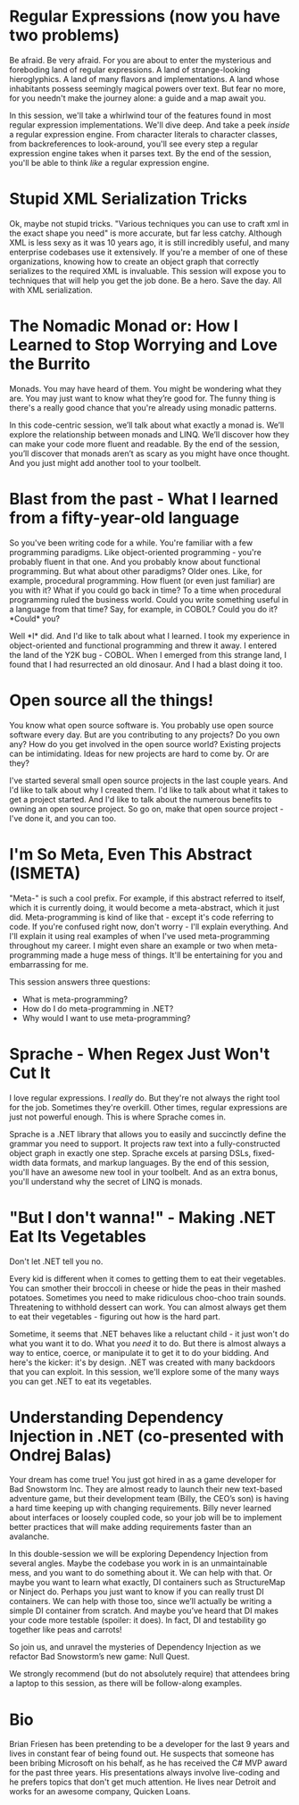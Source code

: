 Regular Expressions (now you have two problems)
=================================================

Be afraid. Be very afraid. For you are about to enter the mysterious and foreboding land of regular expressions. A land of strange-looking hieroglyphics. A land of many flavors and implementations. A land whose inhabitants possess seemingly magical powers over text. But fear no more, for you needn't make the journey alone: a guide and a map await you.

In this session, we'll take a whirlwind tour of the features found in most regular expression implementations. We'll dive deep. And take a peek *inside* a regular expression engine. From character literals to character classes, from backreferences to look-around, you'll see every step a regular expression engine takes when it parses text. By the end of the session, you'll be able to think *like* a regular expression engine.

Stupid XML Serialization Tricks
===============================

Ok, maybe not stupid tricks. "Various techniques you can use to craft xml in the exact shape you need" is more accurate, but far less catchy. Although XML is less sexy as it was 10 years ago, it is still incredibly useful, and many enterprise codebases use it extensively. If you're a member of one of these organizations, knowing how to create an object graph that correctly serializes to the required XML is invaluable. This session will expose you to techniques that will help you get the job done. Be a hero. Save the day. All with XML serialization.

The Nomadic Monad or: How I Learned to Stop Worrying and Love the Burrito
=========================================================================

Monads. You may have heard of them. You might be wondering what they are. You may just want to know what they’re good for. The funny thing is there's a really good chance that you're already using monadic patterns.

In this code-centric session, we’ll talk about what exactly a monad is. We’ll explore the relationship between monads and LINQ. We’ll discover how they can make your code more fluent and readable. By the end of the session, you’ll discover that monads aren’t as scary as you might have once thought. And you just might add another tool to your toolbelt.

Blast from the past - What I learned from a fifty-year-old language
=========================================================================

So you've been writing code for a while. You're familiar with a few programming paradigms. Like object-oriented programming - you're probably fluent in that one. And you probably know about functional programming. But what about other paradigms? Older ones. Like, for example, procedural programming. How fluent (or even just familiar) are you with it? What if you could go back in time? To a time when procedural programming ruled the business world. Could you write something useful in a language from that time? Say, for example, in COBOL? Could you do it? \*Could\* you?

Well \*I\* did. And I'd like to talk about what I learned. I took my experience in object-oriented and functional programming and threw it away. I entered the land of the Y2K bug - COBOL. When I emerged from this strange land, I found that I had resurrected an old dinosaur. And I had a blast doing it too.

Open source all the things!
===========================

You know what open source software is. You probably use open source software every day. But are you contributing to any projects? Do you own any? How do you get involved in the open source world? Existing projects can be intimidating. Ideas for new projects are hard to come by. Or are they?

I've started several small open source projects in the last couple years. And I'd like to talk about why I created them. I'd like to talk about what it takes to get a project started. And I'd like to talk about the numerous benefits to owning an open source project. So go on, make that open source project - I've done it, and you can too.

I'm So Meta, Even This Abstract (ISMETA)
========================================
"Meta-" is such a cool prefix. For example, if this abstract referred to itself, which it is currently doing, it would become a meta-abstract, which it just did. Meta-programming is kind of like that - except it's code referring to code. If you're confused right now, don't worry - I'll explain everything. And I'll explain it using real examples of when I've used meta-programming throughout my career. I might even share an example or two when meta-programming made a huge mess of things. It'll be entertaining for you and embarrassing for me.

This session answers three questions:
 - What is meta-programming?
 - How do I do meta-programming in .NET?
 - Why would I want to use meta-programming?

Sprache - When Regex Just Won't Cut It
======================================

I love regular expressions. I *really* do. But they're not always the right tool for the job. Sometimes they're overkill. Other times, regular expressions are just not powerful enough. This is where Sprache comes in.

Sprache is a .NET library that allows you to easily and succinctly define the grammar you need to support. It projects raw text into a fully-constructed object graph in exactly one step. Sprache excels at parsing DSLs, fixed-width data formats, and markup languages. By the end of this session, you'll have an awesome new tool in your toolbelt. And as an extra bonus, you'll understand why the secret of LINQ is monads.

"But I don't wanna!" - Making .NET Eat Its Vegetables
=====================================================

Don't let .NET tell you no.

Every kid is different when it comes to getting them to eat their vegetables. You can smother their broccoli in cheese or hide the peas in their mashed potatoes. Sometimes you need to make ridiculous choo-choo train sounds. Threatening to withhold dessert can work. You can almost always get them to eat their vegetables - figuring out how is the hard part.

Sometime, it seems that .NET behaves like a reluctant child - it just won't do what you want it to do. What you *need* it to do. But there is almost always a way to entice, coerce, or manipulate it to get it to do your bidding. And here's the kicker: it's by design. .NET was created with many backdoors that you can exploit. In this session, we'll explore some of the many ways you can get .NET to eat its vegetables.

Understanding Dependency Injection in .NET (co-presented with Ondrej Balas)
==========================================

Your dream has come true! You just got hired in as a game developer for Bad Snowstorm Inc. They are almost ready to launch their new text-based adventure game, but their development team (Billy, the CEO’s son) is having a hard time keeping up with changing requirements. Billy never learned about interfaces or loosely coupled code, so your job will be to implement better practices that will make adding requirements faster than an avalanche.

In this double-session we will be exploring Dependency Injection from several angles. Maybe the codebase you work in is an unmaintainable mess, and you want to do something about it. We can help with that. Or maybe you want to learn what exactly, DI containers such as StructureMap or Ninject do. Perhaps you just want to know if you can really trust DI containers. We can help with those too, since we’ll actually be writing a simple DI container from scratch. And maybe you’ve heard that DI makes your code more testable (spoiler: it does). In fact, DI and testability go together like peas and carrots!

So join us, and unravel the mysteries of Dependency Injection as we refactor Bad Snowstorm’s new game: Null Quest.

We strongly recommend (but do not absolutely require) that attendees bring a laptop to this session, as there will be follow-along examples.

Bio
===

Brian Friesen has been pretending to be a developer for the last 9 years and lives in constant fear of being found out. He suspects that someone has been bribing Microsoft on his behalf, as he has received the C# MVP award for the past three years. His presentations always involve live-coding and he prefers topics that don't get much attention. He lives near Detroit and works for an awesome company, Quicken Loans.

